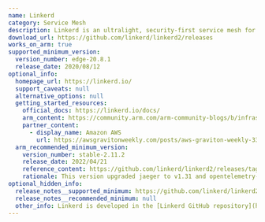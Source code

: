 ```yaml
---
name: Linkerd
category: Service Mesh
description: Linkerd is an ultralight, security-first service mesh for Kubernetes. It adds security, observability, and reliability to Kubernetes, without the complexity.
download_url: https://github.com/linkerd/linkerd2/releases
works_on_arm: true
supported_minimum_version:
  version_number: edge-20.8.1
  release_date: 2020/08/12
optional_info:
  homepage_url: https://linkerd.io/
  support_caveats: null
  alternative_options: null
  getting_started_resources:
    official_docs: https://linkerd.io/docs/
    arm_content: https://community.arm.com/arm-community-blogs/b/infrastructure-solutions-blog/posts/service-mesh-with-linkerd-and-arm-based-k8s
    partner_content:
      - display_name: Amazon AWS
        url: https://awsgravitonweekly.com/posts/aws-graviton-weekly-33
  arm_recommended_minimum_version:
    version_number: stable-2.11.2
    release_date: 2022/04/21
    reference_content: https://github.com/linkerd/linkerd2/releases/tag/stable-2.11.2
    rationale: This version upgraded jaeger to v1.31 and opentelemetry-collector to v0.43 to support ARM architecture. Additionally, it fixed a configuration issue that prevented multicluster gateways from running on ARM nodes.
optional_hidden_info:
  release_notes__supported_minimum: https://github.com/linkerd/linkerd2/releases/tag/edge-20.8.1
  release_notes__recommended_minimum: null
  other_info: Linkerd is developed in the [Linkerd GitHub repository](https://github.com/linkerd/linkerd2). Releases and packages of Linkerd are available in several different forms. Kindly consider [this](https://linkerd.io/releases/).
---
```

